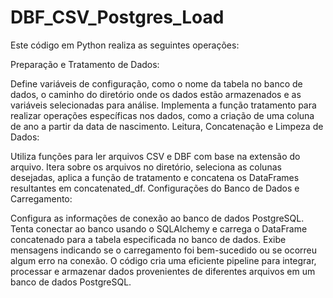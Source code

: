 # DBF_CSV_Postgres_Load


Este código em Python realiza as seguintes operações:

Preparação e Tratamento de Dados:

Define variáveis de configuração, como o nome da tabela no banco de dados, o caminho do diretório onde os dados estão armazenados e as variáveis selecionadas para análise.
Implementa a função tratamento para realizar operações específicas nos dados, como a criação de uma coluna de ano a partir da data de nascimento.
Leitura, Concatenação e Limpeza de Dados:

Utiliza funções para ler arquivos CSV e DBF com base na extensão do arquivo.
Itera sobre os arquivos no diretório, seleciona as colunas desejadas, aplica a função de tratamento e concatena os DataFrames resultantes em concatenated_df.
Configurações do Banco de Dados e Carregamento:

Configura as informações de conexão ao banco de dados PostgreSQL.
Tenta conectar ao banco usando o SQLAlchemy e carrega o DataFrame concatenado para a tabela especificada no banco de dados.
Exibe mensagens indicando se o carregamento foi bem-sucedido ou se ocorreu algum erro na conexão.
O código cria uma eficiente pipeline para integrar, processar e armazenar dados provenientes de diferentes arquivos em um banco de dados PostgreSQL.





